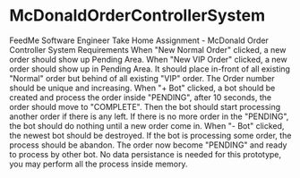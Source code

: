 # McDonaldOrderControllerSystem
FeedMe Software Engineer Take Home Assignment -  McDonald Order Controller System
Requirements
  When "New Normal Order" clicked, a new order should show up Pending Area.
  When "New VIP Order" clicked, a new order should show up in Pending Area. It should place in-front of all existing "Normal" order but behind of all existing "VIP" order.
  The Order number should be unique and increasing.
  When "+ Bot" clicked, a bot should be created and process the order inside "PENDING", after 10 seconds, the order should move to "COMPLETE". Then the bot should start processing   another order if there is any left.
  If there is no more order in the "PENDING", the bot should do nothing until a new order come in.
  When "- Bot" clicked, the newest bot should be destroyed. If the bot is processing some order, the process should be abandon. The order now become "PENDING" and ready to process   by other bot.
  No data persistance is needed for this prototype, you may perform all the process inside memory.

